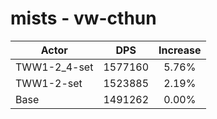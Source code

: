 # mists - vw-cthun
| Actor | DPS | Increase |
|---|:---:|:---:|
|TWW1-2_4-set|1577160|5.76%|
|TWW1-2-set|1523885|2.19%|
|Base|1491262|0.00%|
